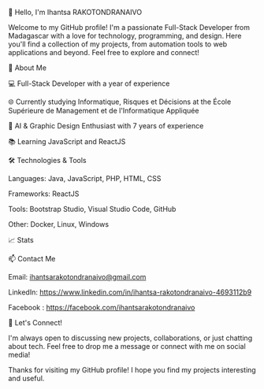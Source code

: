 
👋 Hello, I'm Ihantsa RAKOTONDRANAIVO

Welcome to my GitHub profile! I'm a passionate Full-Stack Developer from Madagascar with a love for technology, programming, and design. Here you'll find a collection of my projects, from automation tools to web applications and beyond. Feel free to explore and connect!



🚀 About Me

💻 Full-Stack Developer with a year of experience

🌐 Currently studying Informatique, Risques et Décisions at the École Supérieure de Management et de l'Informatique Appliquée

🧠 AI & Graphic Design Enthusiast with 7 years of experience

📚 Learning JavaScript and ReactJS




🛠️ Technologies & Tools

Languages: Java, JavaScript, PHP, HTML, CSS

Frameworks: ReactJS

Tools: Bootstrap Studio, Visual Studio Code, GitHub

Other: Docker, Linux, Windows




📈 Stats




📫 Contact Me

Email: ihantsarakotondranaivo@gmail.com

LinkedIn: https://www.linkedin.com/in/ihantsa-rakotondranaivo-4693112b9

Facebook : https://facebook.com/ihantsarakotondranaivo




💬 Let's Connect!

I'm always open to discussing new projects, collaborations, or just chatting about tech. Feel free to drop me a message or connect with me on social media!

Thanks for visiting my GitHub profile! I hope you find my projects interesting and useful.

